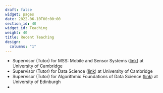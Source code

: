 ```yaml
---
draft: false
widget: pages
date: 2022-06-10T00:00:00
section_id: 40
widget_id: Teaching
weight: 40
title: Recent Teaching
design:
  columns: "1"
---
```

* Supervisor (Tutor) for MSS: Mobile and Sensor Systems ([link](https://www.cl.cam.ac.uk/teaching/2021/MobSensSys/)) at University of Cambridge
* Supervisor (Tutor) for Data Science ([link](https://www.cl.cam.ac.uk/teaching/2021/DataSci/)) at University of Cambridge
* Supervisor (Tutor) for Algorithmic Foundations of Data Science ([link](http://www.drps.ed.ac.uk/19-20/dpt/cxinfr11156.htm#:~:text=Undergraduate%20Course%3A%20Algorithmic%20Foundations%20of%20Data%20Science%20(INFR11156)&text=The%20course%20aims%20to%20introduce,massive%20datasets%20of%20various%20forms)) at University of Edinburgh
*